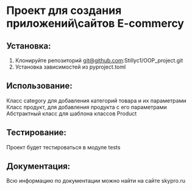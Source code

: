 # Проект для создания приложений\сайтов E-commercy

## Установка:
1. Клонируйте репозиторий git@github.com:Stillyc1/OOP_project.git
2. Установка зависимостей из pyproject.toml

## Использование: 
Класс category для добавления категорий товара и их параметрами
Класс продукт, для добавления продукта с его параметрами
Абстрактный класс для шаблона классов Product


## Тестирование: 
Проект будет тестироваться в модуле tests

## Документация: 
Всю информацию по документации можно найти на сайте skypro.ru